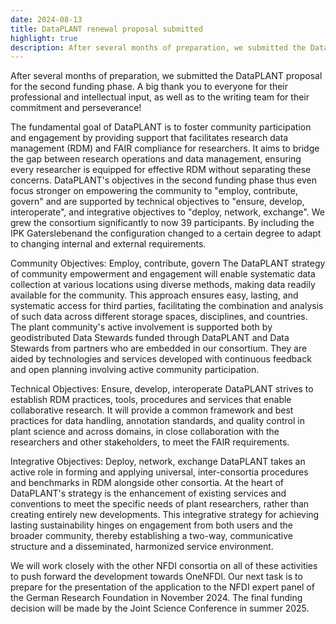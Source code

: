 ```yaml
---
date: 2024-08-13
title: DataPLANT renewal proposal submitted
highlight: true
description: After several months of preparation, we submitted the DataPLANT proposal for the second funding phase. A big thank you to everyone for their professional and intellectual input, as well as to the writing team for their commitment and perseverance! The fundamental goal of DataPLANT is to foster community participation and engagement by providing support that facilitates research data management (RDM) and FAIR compliance for researchers. It aims to bridge the gap...
---
```

After several months of preparation, we submitted the DataPLANT proposal for the second funding phase. A big thank you to everyone for their professional and intellectual input, as well as to the writing team for their commitment and perseverance!

The fundamental goal of DataPLANT is to foster community participation and engagement by providing support that facilitates research data management (RDM) and FAIR compliance for researchers. It aims to bridge the gap between research operations and data management, ensuring every researcher is equipped for effective RDM without separating these concerns. DataPLANT's objectives in the second funding phase thus even focus stronger on empowering the community to "employ, contribute, govern" and are supported by technical objectives to "ensure, develop, interoperate", and integrative objectives to "deploy, network, exchange". We grew the consortium significantly to now 39 participants. By including the IPK Gaterslebenand the configuration changed to a certain degree to adapt to changing internal and external requirements. 

Community Objectives: Employ, contribute, govern
The DataPLANT strategy of community empowerment and engagement will enable systematic data collection at various locations using diverse methods, making data readily available for the community. This approach ensures easy, lasting, and systematic access for third parties, facilitating the combination and analysis of such data across different storage spaces, disciplines, and countries. The plant community's active involvement is supported both by geodistributed Data Stewards funded through DataPLANT and Data Stewards from partners who are embedded in our consortium. They are aided by technologies and services developed with continuous feedback and open planning involving active community participation. 

Technical Objectives: Ensure, develop, interoperate
DataPLANT strives to establish RDM practices, tools, procedures and services that enable collaborative research. It will provide a common framework and best practices for data handling, annotation standards, and quality control in plant science and across domains, in close collaboration with the researchers and other stakeholders, to meet the FAIR requirements.

Integrative Objectives: Deploy, network, exchange
DataPLANT takes an active role in forming and applying universal, inter-consortia procedures and benchmarks in RDM alongside other consortia. At the heart of DataPLANT's strategy is the enhancement of existing services and conventions to meet the specific needs of plant researchers, rather than creating entirely new developments. This integrative strategy for achieving lasting sustainability hinges on engagement from both users and the broader community, thereby establishing a two-way, communicative structure and a disseminated, harmonized service environment.

We will work closely with the other NFDI consortia on all of these activities to push forward the development towards OneNFDI. Our next task is to prepare for the presentation of the application to the NFDI expert panel of the German Research Foundation in November 2024. The final funding decision will be made by the Joint Science Conference in summer 2025.
